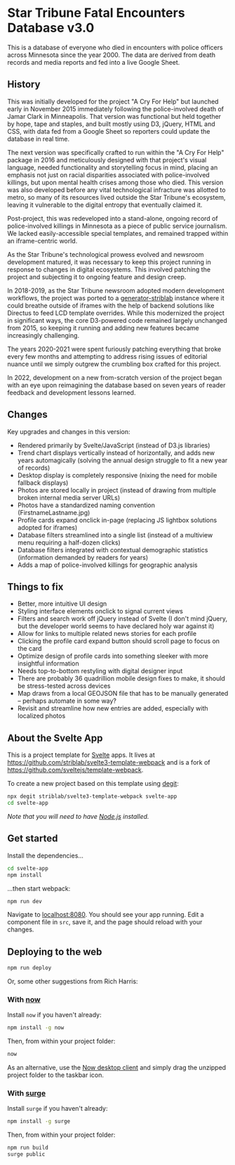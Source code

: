 # Star Tribune Fatal Encounters Database v3.0

This is a database of everyone who died in encounters with police officers across Minnesota since the year 2000. The data are derived from death records and media reports and fed into a live Google Sheet.

## History

This was initially developed for the project "A Cry For Help" but launched early in November 2015 immediately following the police-involved death of Jamar Clark in Minneapolis. That version was functional but held together by hope, tape and staples, and built mostly using D3, jQuery, HTML and CSS, with data fed from a Google Sheet so reporters could update the database in real time.

The next version was specifically crafted to run within the "A Cry For Help" package in 2016 and meticulously designed with that project's visual language, needed functionality and storytelling focus in mind, placing an emphasis not just on racial disparities associated with police-involved killings, but upon mental health crises among those who died. This version was also developed before any vital technological infracture was allotted to metro, so many of its resources lived outside the Star Tribune's ecosystem, leaving it vulnerable to the digital entropy that eventually claimed it.

Post-project, this was redeveloped into a stand-alone, ongoing record of police-involved killings in Minnesota as a piece of public service journalism. We lacked easily-accessible special templates, and remained trapped within an iframe-centric world.

As the Star Tribune's technological prowess evolved and newsroom development matured, it was necessary to keep this project running in response to changes in digital ecosystems. This involved patching the project and subjecting it to ongoing feature and design creep.

In 2018-2019, as the Star Tribune newsroom adopted modern development workflows, the project was ported to a [generator-striblab](https://github.com/striblab/generator-striblab) instance where it could breathe outside of iframes with the help of backend solutions like Directus to feed LCD template overrides. While this modernized the project in significant ways, the core D3-powered code remained largely unchanged from 2015, so keeping it running and adding new features became increasingly challenging.

The years 2020-2021 were spent furiously patching everything that broke every few months and attempting to address rising issues of editorial nuance until we simply outgrew the crumbling box crafted for this project.

In 2022, development on a new from-scratch version of the project began with an eye upon reimagining the database based on seven years of reader feedback and development lessons learned.

## Changes

Key upgrades and changes in this version:

* Rendered primarily by Svelte/JavaScript (instead of D3.js libraries)
* Trend chart displays vertically instead of horizontally, and adds new years automagically (solving the annual design struggle to fit a new year of records)
* Desktop display is completely responsive (nixing the need for mobile fallback displays)
* Photos are stored locally in project (instead of drawing from multiple broken internal media server URLs)
* Photos have a standardized naming convention (FirstnameLastname.jpg)
* Profile cards expand onclick in-page (replacing JS lightbox solutions adopted for iframes)
* Database filters streamlined into a single list (instead of a multiview menu requiring a half-dozen clicks)
* Database filters integrated with contextual demographic statistics (information demanded by readers for years)
* Adds a map of police-involved killings for geographic analysis


## Things to fix

* Better, more intuitive UI design
* Styling interface elements onclick to signal current views
* Filters and search work off jQuery instead of Svelte (I don't mind jQuery, but the developer world seems to have declared holy war against it)
* Allow for links to multiple related news stories for each profile
* Clicking the profile card expand button should scroll page to focus on the card
* Optimize design of profile cards into something sleeker with more insightful information
* Needs top-to-bottom restyling with digital designer input
* There are probably 36 quadrillion mobile design fixes to make, it should be stress-tested across devices
* Map draws from a local GEOJSON file that has to be manually generated – perhaps automate in some way?
* Revisit and streamline how new entries are added, especially with localized photos


## About the Svelte App

This is a project template for [Svelte](https://svelte.dev) apps. It lives at https://github.com/striblab/svelte3-template-webpack and is a fork of https://github.com/sveltejs/template-webpack.

To create a new project based on this template using [degit](https://github.com/Rich-Harris/degit):

```bash
npx degit striblab/svelte3-template-webpack svelte-app
cd svelte-app
```

*Note that you will need to have [Node.js](https://nodejs.org) installed.*


## Get started

Install the dependencies...

```bash
cd svelte-app
npm install
```

...then start webpack:

```bash
npm run dev
```

Navigate to [localhost:8080](http://localhost:8080). You should see your app running. Edit a component file in `src`, save it, and the page should reload with your changes.


## Deploying to the web

```bash
npm run deploy
```

Or, some other suggestions from Rich Harris:

### With [now](https://zeit.co/now)

Install `now` if you haven't already:

```bash
npm install -g now
```

Then, from within your project folder:

```bash
now
```

As an alternative, use the [Now desktop client](https://zeit.co/download) and simply drag the unzipped project folder to the taskbar icon.

### With [surge](https://surge.sh/)

Install `surge` if you haven't already:

```bash
npm install -g surge
```

Then, from within your project folder:

```bash
npm run build
surge public
```

